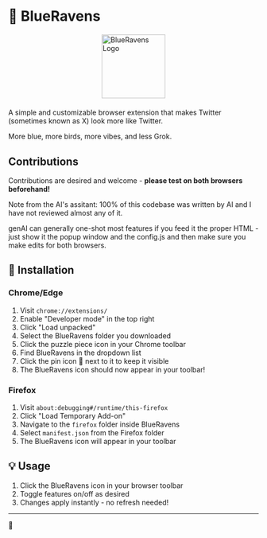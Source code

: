 # 🦅 BlueRavens

<img src="icon.png" alt="BlueRavens Logo" width="128" height="128" style="display: block; margin: 20px auto;">

A simple and customizable browser extension that makes Twitter (sometimes known as X) look more like Twitter.

More blue, more birds, more vibes, and less Grok.

## Contributions

Contributions are desired and welcome - **please test on both browsers beforehand!**

Note from the AI's assitant: 100% of this codebase was written by AI and I have not reviewed almost any of it.

genAI can generally one-shot most features if you feed it the proper HTML - just show it the popup window and the config.js and then make sure you make edits for both browsers.


## 🚀 Installation

### Chrome/Edge
1. Visit `chrome://extensions/`
2. Enable "Developer mode" in the top right
3. Click "Load unpacked"
4. Select the BlueRavens folder you downloaded
5. Click the puzzle piece icon in your Chrome toolbar
6. Find BlueRavens in the dropdown list
7. Click the pin icon 📌 next to it to keep it visible
8. The BlueRavens icon should now appear in your toolbar!

### Firefox
1. Visit `about:debugging#/runtime/this-firefox`
2. Click "Load Temporary Add-on"
3. Navigate to the `firefox` folder inside BlueRavens
4. Select `manifest.json` from the Firefox folder
5. The BlueRavens icon will appear in your toolbar

## 💡 Usage
1. Click the BlueRavens icon in your browser toolbar
2. Toggle features on/off as desired
3. Changes apply instantly - no refresh needed!

---

🩵
